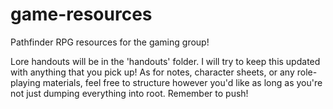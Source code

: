 # game-resources
Pathfinder RPG resources for the gaming group!

Lore handouts will be in the 'handouts' folder. I will try to keep this updated with anything that you pick up! 
As for notes, character sheets, or any role-playing materials, feel free to structure however you'd like as long as you're not just dumping everything into root. Remember to push!
